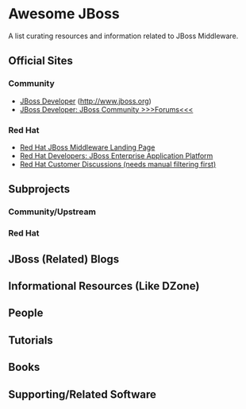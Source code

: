 # Awesome JBoss

A list curating resources and information related to JBoss Middleware.

## Official Sites

### Community
* [JBoss Developer](http://www.jboss.org) (http://www.jboss.org)
* [JBoss Developer: JBoss Community >>>Forums<<<](http://www.jboss.org/forums)

### Red Hat
* [Red Hat JBoss Middleware Landing Page](http://www.redhat.com/en/technologies/jboss-middleware)
* [Red Hat Developers: JBoss Enterprise Application Platform](http://developers.redhat.com/products/eap/overview/) 
* [Red Hat Customer Discussions (needs manual filtering first)](https://access.redhat.com/discussions?keyword=&name=&product=All&category=All&tags=All)

## Subprojects
### Community/Upstream


### Red Hat

## JBoss (Related) Blogs


## Informational Resources (Like DZone)


## People


## Tutorials


## Books


## Supporting/Related Software

